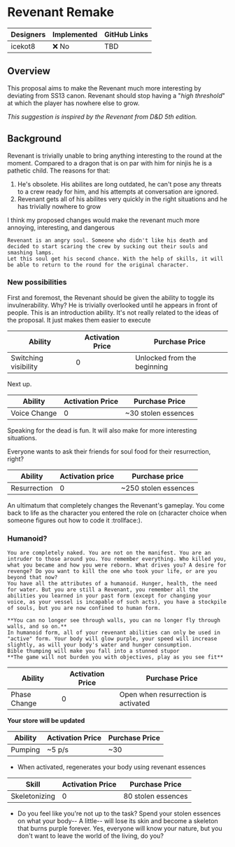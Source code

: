 # Revenant Remake
| Designers       | Implemented | GitHub Links |
|---|---|---|
| icekot8 | :x: No | TBD |

## Overview
This proposal aims to make the Revenant much more interesting by deviating from SS13 canon.
Revenant should stop having a "*high threshold*" at which the player has nowhere else to grow. 

_This suggestion is inspired by the Revenant from D&D 5th edition._
## Background
Revenant is trivially unable to bring anything interesting to the round at the moment. Compared to a dragon that is on par with him for ninjis he is a pathetic child.
The reasons for that:
1. He's obsolete. His abilites are long outdated, he can't pose any threats to a crew ready for him, and his attempts at conversation are ignored.
2. Revenant gets all of his abilites very quickly in the right situations and he has trivially nowhere to grow

I think my proposed changes would make the revenant much more annoying, interesting, and dangerous

```admonish note "Thoughts"
Revenant is an angry soul. Someone who didn't like his death and decided to start scaring the crew by sucking out their souls and smashing lamps.
Let this soul get his second chance. With the help of skills, it will be able to return to the round for the original character. 
```

### New possibilities
First and foremost, the Revenant should be given the ability to toggle its invulnerability. Why? He is trivially overlooked until he appears in front of people.
This is an introduction ability. It's not really related to the ideas of the proposal. It just makes them easier to execute

| Ability | Activation Price | Purchase Price |
|---|---|---|
| Switching visibility | 0 | Unlocked from the beginning |

Next up.

| Ability | Activation Price | Purchase Price |
|---|---|---|
| Voice Change | 0 | ~30 stolen essences |

Speaking for the dead is fun. It will also make for more interesting situations.

Everyone wants to ask their friends for soul food for their resurrection, right?

| Ability | Activation price | Purchase price |
|---|---|---|
| Resurrection | 0 | ~250 stolen essences |

An ultimatum that completely changes the Revenant's gameplay. You come back to life as the character you entered the role on (character choice when someone figures out how to code it :trollface:).
### Humanoid?
```admonish abstract "After"
You are completely naked. You are not on the manifest. You are an intruder to those around you. You remember everything. Who killed you, what you became and how you were reborn. What drives you? A desire for revenge? Do you want to kill the one who took your life, or are you beyond that now?
You have all the attributes of a humanoid. Hunger, health, the need for water. But you are still a Revenant, you remember all the abilities you learned in your past form (except for changing your voice, as your vessel is incapable of such acts), you have a stockpile of souls, but you are now confined to human form. 
```
```adminish tip "Base"
**You can no longer see through walls, you can no longer fly through walls, and so on.**
In humanoid form, all of your revenant abilities can only be used in "active" form. Your body will glow purple, your speed will increase slightly, as will your body's water and hunger consumption. 
Bible thumping will make you fall into a stunned stupor
**The game will not burden you with objectives, play as you see fit**
```

| Ability | Activation Price | Purchase Price |
|---|---|---|
| Phase Change | 0 | Open when resurrection is activated |

**Your store will be updated**

| Ability | Activation Price | Purchase Price |
|---|---|---|
| Pumping | ~5 p/s | ~30 |

- When activated, regenerates your body using revenant essences

| Skill | Activation Price | Purchase Price |
|---|---|---|
| Skeletonizing | 0 | 80 stolen essences | 

- Do you feel like you're not up to the task? Spend your stolen essences on what your body-- A little-- will lose its skin and become a skeleton that burns purple forever. Yes, everyone will know your nature, but you don't want to leave the world of the living, do you?

